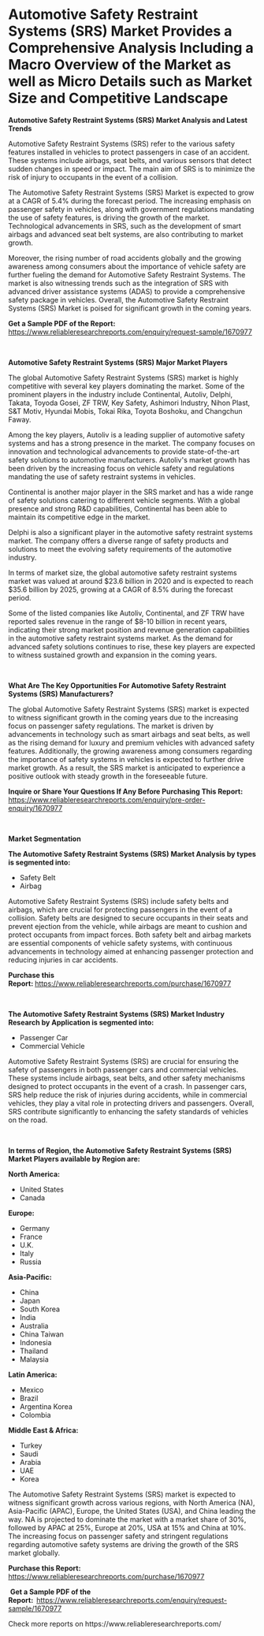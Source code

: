 <p><h1>Automotive Safety Restraint Systems (SRS) Market Provides a Comprehensive Analysis Including a Macro Overview of the Market as well as Micro Details such as Market Size and Competitive Landscape</h1></p><p><strong>Automotive Safety Restraint Systems (SRS) Market Analysis and Latest Trends</strong></p>
<p><p>Automotive Safety Restraint Systems (SRS) refer to the various safety features installed in vehicles to protect passengers in case of an accident. These systems include airbags, seat belts, and various sensors that detect sudden changes in speed or impact. The main aim of SRS is to minimize the risk of injury to occupants in the event of a collision.</p><p>The Automotive Safety Restraint Systems (SRS) Market is expected to grow at a CAGR of 5.4% during the forecast period. The increasing emphasis on passenger safety in vehicles, along with government regulations mandating the use of safety features, is driving the growth of the market. Technological advancements in SRS, such as the development of smart airbags and advanced seat belt systems, are also contributing to market growth.</p><p>Moreover, the rising number of road accidents globally and the growing awareness among consumers about the importance of vehicle safety are further fueling the demand for Automotive Safety Restraint Systems. The market is also witnessing trends such as the integration of SRS with advanced driver assistance systems (ADAS) to provide a comprehensive safety package in vehicles. Overall, the Automotive Safety Restraint Systems (SRS) Market is poised for significant growth in the coming years.</p></p>
<p><strong>Get a Sample PDF of the Report:&nbsp;</strong> <a href="https://www.reliableresearchreports.com/enquiry/request-sample/1670977">https://www.reliableresearchreports.com/enquiry/request-sample/1670977</a></p>
<p>&nbsp;</p>
<p><strong>Automotive Safety Restraint Systems (SRS) Major Market Players</strong></p>
<p><p>The global Automotive Safety Restraint Systems (SRS) market is highly competitive with several key players dominating the market. Some of the prominent players in the industry include Continental, Autoliv, Delphi, Takata, Toyoda Gosei, ZF TRW, Key Safety, Ashimori Industry, Nihon Plast, S&T Motiv, Hyundai Mobis, Tokai Rika, Toyota Boshoku, and Changchun Faway.</p><p>Among the key players, Autoliv is a leading supplier of automotive safety systems and has a strong presence in the market. The company focuses on innovation and technological advancements to provide state-of-the-art safety solutions to automotive manufacturers. Autoliv's market growth has been driven by the increasing focus on vehicle safety and regulations mandating the use of safety restraint systems in vehicles.</p><p>Continental is another major player in the SRS market and has a wide range of safety solutions catering to different vehicle segments. With a global presence and strong R&D capabilities, Continental has been able to maintain its competitive edge in the market.</p><p>Delphi is also a significant player in the automotive safety restraint systems market. The company offers a diverse range of safety products and solutions to meet the evolving safety requirements of the automotive industry.</p><p>In terms of market size, the global automotive safety restraint systems market was valued at around $23.6 billion in 2020 and is expected to reach $35.6 billion by 2025, growing at a CAGR of 8.5% during the forecast period. </p><p>Some of the listed companies like Autoliv, Continental, and ZF TRW have reported sales revenue in the range of $8-10 billion in recent years, indicating their strong market position and revenue generation capabilities in the automotive safety restraint systems market. As the demand for advanced safety solutions continues to rise, these key players are expected to witness sustained growth and expansion in the coming years.</p></p>
<p>&nbsp;</p>
<p><strong>What Are The Key Opportunities For Automotive Safety Restraint Systems (SRS) Manufacturers?</strong></p>
<p><p>The global Automotive Safety Restraint Systems (SRS) market is expected to witness significant growth in the coming years due to the increasing focus on passenger safety regulations. The market is driven by advancements in technology such as smart airbags and seat belts, as well as the rising demand for luxury and premium vehicles with advanced safety features. Additionally, the growing awareness among consumers regarding the importance of safety systems in vehicles is expected to further drive market growth. As a result, the SRS market is anticipated to experience a positive outlook with steady growth in the foreseeable future.</p></p>
<p><strong>Inquire or Share Your Questions If Any Before Purchasing This Report:</strong> <a href="https://www.reliableresearchreports.com/enquiry/pre-order-enquiry/1670977">https://www.reliableresearchreports.com/enquiry/pre-order-enquiry/1670977</a></p>
<p>&nbsp;</p>
<p><strong>Market Segmentation</strong></p>
<p><strong>The Automotive Safety Restraint Systems (SRS) Market Analysis by types is segmented into:</strong></p>
<p><ul><li>Safety Belt</li><li>Airbag</li></ul></p>
<p><p>Automotive Safety Restraint Systems (SRS) include safety belts and airbags, which are crucial for protecting passengers in the event of a collision. Safety belts are designed to secure occupants in their seats and prevent ejection from the vehicle, while airbags are meant to cushion and protect occupants from impact forces. Both safety belt and airbag markets are essential components of vehicle safety systems, with continuous advancements in technology aimed at enhancing passenger protection and reducing injuries in car accidents.</p></p>
<p><strong>Purchase this Report:&nbsp;</strong><a href="https://www.reliableresearchreports.com/purchase/1670977">https://www.reliableresearchreports.com/purchase/1670977</a></p>
<p>&nbsp;</p>
<p><strong>The Automotive Safety Restraint Systems (SRS) Market Industry Research by Application is segmented into:</strong></p>
<p><ul><li>Passenger Car</li><li>Commercial Vehicle</li></ul></p>
<p><p>Automotive Safety Restraint Systems (SRS) are crucial for ensuring the safety of passengers in both passenger cars and commercial vehicles. These systems include airbags, seat belts, and other safety mechanisms designed to protect occupants in the event of a crash. In passenger cars, SRS help reduce the risk of injuries during accidents, while in commercial vehicles, they play a vital role in protecting drivers and passengers. Overall, SRS contribute significantly to enhancing the safety standards of vehicles on the road.</p></p>
<p>&nbsp;</p>
<p><strong>In terms of Region, the Automotive Safety Restraint Systems (SRS) Market Players available by Region are:</strong></p>
<p>
    <p> <strong> North America: </strong>
        <ul>
            <li>United States</li>
            <li>Canada</li>
        </ul>
        </p> 
    <p> <strong> Europe: </strong>
        <ul>
            <li>Germany</li>
            <li>France</li>
            <li>U.K.</li>
            <li>Italy</li>
            <li>Russia</li>
        </ul>
        </p> 
    <p> <strong> Asia-Pacific: </strong>
        <ul>
            <li>China</li>
            <li>Japan</li>
            <li>South Korea</li>
            <li>India</li>
            <li>Australia</li>
            <li>China Taiwan</li>
            <li>Indonesia</li>
            <li>Thailand</li>
            <li>Malaysia</li>
        </ul>
        </p> 
    <p> <strong> Latin America: </strong>
        <ul>
            <li>Mexico</li>
            <li>Brazil</li>
            <li>Argentina Korea</li>
            <li>Colombia</li>
        </ul>
        </p> 
    <p> <strong> Middle East & Africa: </strong>
        <ul>
            <li>Turkey</li>
            <li>Saudi</li>
            <li>Arabia</li>
            <li>UAE</li>
            <li>Korea</li>
        </ul>
    </p>
    </p>
<p><p>The Automotive Safety Restraint Systems (SRS) market is expected to witness significant growth across various regions, with North America (NA), Asia-Pacific (APAC), Europe, the United States (USA), and China leading the way. NA is projected to dominate the market with a market share of 30%, followed by APAC at 25%, Europe at 20%, USA at 15% and China at 10%. The increasing focus on passenger safety and stringent regulations regarding automotive safety systems are driving the growth of the SRS market globally.</p></p>
<p><strong>Purchase this Report: </strong><a href="https://www.reliableresearchreports.com/purchase/1670977">https://www.reliableresearchreports.com/purchase/1670977</a></p>
<p>&nbsp;<strong>Get a Sample PDF of the Report:&nbsp;&nbsp;</strong><a href="https://www.reliableresearchreports.com/enquiry/request-sample/1670977">https://www.reliableresearchreports.com/enquiry/request-sample/1670977</a></p>
<p><strong></strong></p>
<p>Check more reports on https://www.reliableresearchreports.com/</p>